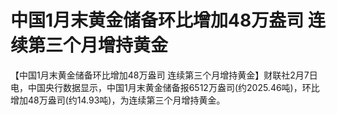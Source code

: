 # 中国1月末黄金储备环比增加48万盎司 连续第三个月增持黄金

【中国1月末黄金储备环比增加48万盎司
连续第三个月增持黄金】财联社2月7日电，中国央行数据显示，中国1月末黄金储备报6512万盎司(约2025.46吨)，环比增加48万盎司(约14.93吨)，为连续第三个月增持黄金。

